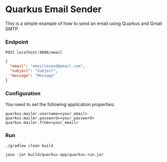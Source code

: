 # Quarkus Email Sender
This is a simple example of how to send an email using Quarkus and Gmail SMTP.

### Endpoint
```
POST localhost:8080/email
```
```json
{
  "email": "emailtosend@email.com",
  "subject": "Subject",
  "message": "Message"
}
```

### Configuration
You need to set the following application properties:
```properties
quarkus.mailer.username=<your_email>
quarkus.mailer.password=<your_password>
quarkus.mailer.from=<your_email>
```

### Run
```shell
./gradlew clean build
```
```shell
java -jar build/quarkus-app/quarkus-run.jar
```